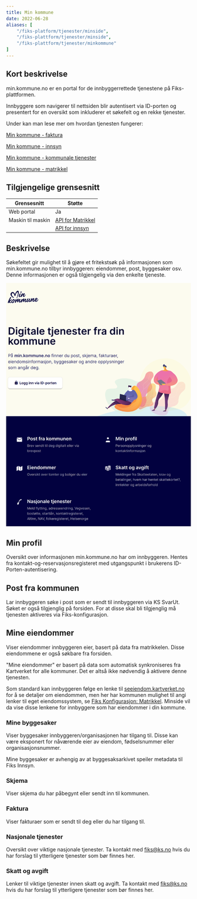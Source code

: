 ```yaml
---
title: Min kommune
date: 2022-06-28
aliases: [
    "/fiks-platform/tjenester/minside",
    "/fiks-plattform/tjenester/minside",
    "/fiks-plattform/tjenester/minkommune"
]
---
```

## Kort beskrivelse
min.kommune.no er en portal for de innbyggerrettede tjenestene på Fiks-plattformen. 

Innbyggere som navigerer til nettsiden blir autentisert via ID-porten og presentert for en oversikt som inkluderer et søkefelt og en rekke tjenester. 

Under kan man lese mer om hvordan tjenesten fungerer: 

[Min kommune - faktura](faktura)

[Min kommune - innsyn](innsyn)

[Min kommune - kommunale tjenester](kommunaletjenester)

[Min kommune - matrikkel](matrikkel)

## Tilgjengelige grensesnitt
| Grensesnitt | Støtte |
|------|------|
| Web portal | Ja |
| Maskin til maskin | [API for Matrikkel](https://editor-next.swagger.io/?url=https://developers.fiks.ks.no/api/matrikkel-eier-oppslag-api-v1.json) |
|         | [API for innsyn](https://editor-next.swagger.io/?url=https://developers.fiks.ks.no/api/innsyn-index-api-v2.json) |

## Beskrivelse

Søkefeltet gir mulighet til å gjøre et fritekstsøk på informasjonen som min.kommune.no tilbyr innbyggeren: eiendommer, post, byggesaker osv. Denne informasjonen er også tilgjengelig via den enkelte tjeneste.

![matrikkel](/images/minside-forside.png "Matrikkel")

## Min profil
Oversikt over informasjonen min.kommune.no har om innbyggeren. Hentes fra kontakt-og-reservasjonsregisteret med utgangspunkt i brukerens ID-Porten-autentisering.

## Post fra kommunen
Lar innbyggeren søke i post som er sendt til innbyggeren via KS SvarUt. Søket er også tilgjenglig på forsiden. For at disse skal bli tilgjenglig må tjenesten aktiveres via Fiks-konfigurasjon.

## Mine eiendommer
Viser eiendommer innbyggeren eier, basert på data fra matrikkelen. Disse eiendommene er også søkbare fra forsiden.

"Mine eiendommer" er basert på data som automatisk synkroniseres fra Kartverket for alle kommuner. Det er altså ikke nødvendig å aktivere denne tjenesten.

Som standard kan innbyggeren følge en lenke til [seeiendom.kartverket.no](https://seeiendom.kartverket.no) for å se detaljer om eiendommen, men her har kommunen mulighet til angi lenker til eget eiendomssystem, se [Fiks Konfigurasjon: Matrikkel](https://forvaltning.fiks.ks.no/fiks-konfigurasjon/tjenester/matrikkel). Minside vil da vise disse lenkene for innbyggere som har eiendommer i din kommune.

### Mine byggesaker
Viser byggesaker innbyggeren/organisasjonen har tilgang til. Disse kan være eksponert for nåværende eier av eiendom, fødselsnummer eller organisasjonsnummer.

Mine byggesaker er avhengig av at byggesaksarkivet speiler metadata til Fiks Innsyn.

### Skjema
Viser skjema du har påbegynt eller sendt inn til kommunen.

### Faktura
Viser fakturaer som er sendt til deg eller du har tilgang til.

### Nasjonale tjenester
Oversikt over viktige nasjonale tjenester. Ta kontakt med fiks@ks.no hvis du har forslag til ytterligere tjenester som bør finnes her.

### Skatt og avgift
Lenker til viktige tjenester innen skatt og avgift. Ta kontakt med fiks@ks.no hvis du har forslag til ytterligere tjenester som bør finnes her.

